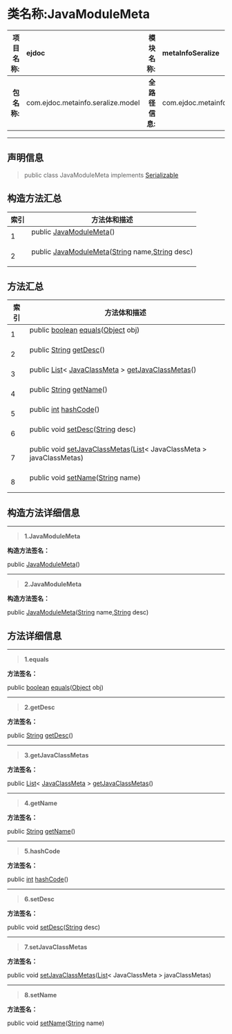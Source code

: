 # 类名称:JavaModuleMeta

|  **项目名称:**    |  ejdoc    |   **模块名称:**   |metaInfoSeralize|
| ----: | :---- | ----: |:---- |
|   **包名称:**   |  com.ejdoc.metainfo.seralize.model    |   **全路径信息:**   |com.ejdoc.metainfo.seralize.model.JavaModuleMeta|



















---

## 声明信息

> public class JavaModuleMeta   implements [Serializable](https://docs.oracle.com/javase/8/docs/api/java/io/Serializable.html?is-external=true)   












## 构造方法汇总

|   索引  |    方法体和描述   |
| ---- | ---- |
|1|public  [JavaModuleMeta](#javamodulemeta)()   <br/><br/>|
|2|public  [JavaModuleMeta](#javamodulemeta-string-string)([String](https://docs.oracle.com/javase/8/docs/api/java/lang/String.html?is-external=true) name,[String](https://docs.oracle.com/javase/8/docs/api/java/lang/String.html?is-external=true) desc)   <br/><br/>|


## 方法汇总

|   索引  |    方法体和描述   |
| ---- | ---- |
|1|public [boolean](https://docs.oracle.com/javase/8/docs/api/java/lang/Boolean.html?is-external=true) [equals](#equals-object)([Object](https://docs.oracle.com/javase/8/docs/api/java/lang/Object.html?is-external=true) obj)   <br/><br/>|
|2|public [String](https://docs.oracle.com/javase/8/docs/api/java/lang/String.html?is-external=true) [getDesc](#getdesc)()   <br/><br/>|
|3|public [List](https://docs.oracle.com/javase/8/docs/api/java/util/List.html?is-external=true)< [JavaClassMeta](/metaInfoSeralize/com/ejdoc/metainfo/seralize/model/JavaClassMeta.md) > [getJavaClassMetas](#getjavaclassmetas)()   <br/><br/>|
|4|public [String](https://docs.oracle.com/javase/8/docs/api/java/lang/String.html?is-external=true) [getName](#getname)()   <br/><br/>|
|5|public [int](https://docs.oracle.com/javase/8/docs/api/java/lang/Integer.html?is-external=true) [hashCode](#hashcode)()   <br/><br/>|
|6|public void [setDesc](#setdesc-string)([String](https://docs.oracle.com/javase/8/docs/api/java/lang/String.html?is-external=true) desc)   <br/><br/>|
|7|public void [setJavaClassMetas](#setjavaclassmetas-list)([List](https://docs.oracle.com/javase/8/docs/api/java/util/List.html?is-external=true)< JavaClassMeta > javaClassMetas)   <br/><br/>|
|8|public void [setName](#setname-string)([String](https://docs.oracle.com/javase/8/docs/api/java/lang/String.html?is-external=true) name)   <br/><br/>|






## 构造方法详细信息


---

> **1.<span id="javamodulemeta">JavaModuleMeta</span>**

**构造方法签名：** 

  public  [JavaModuleMeta](#javamodulemeta)()   








---

> **2.<span id="javamodulemeta-string-string">JavaModuleMeta</span>**

**构造方法签名：** 

  public  [JavaModuleMeta](#javamodulemeta-string-string)([String](https://docs.oracle.com/javase/8/docs/api/java/lang/String.html?is-external=true) name,[String](https://docs.oracle.com/javase/8/docs/api/java/lang/String.html?is-external=true) desc)   








## 方法详细信息


---

> **1.<span id="equals-object">equals</span>**

**方法签名：** 

  public [boolean](https://docs.oracle.com/javase/8/docs/api/java/lang/Boolean.html?is-external=true) [equals](#equals-object)([Object](https://docs.oracle.com/javase/8/docs/api/java/lang/Object.html?is-external=true) obj)   










---

> **2.<span id="getdesc">getDesc</span>**

**方法签名：** 

  public [String](https://docs.oracle.com/javase/8/docs/api/java/lang/String.html?is-external=true) [getDesc](#getdesc)()   










---

> **3.<span id="getjavaclassmetas">getJavaClassMetas</span>**

**方法签名：** 

  public [List](https://docs.oracle.com/javase/8/docs/api/java/util/List.html?is-external=true)< [JavaClassMeta](/metaInfoSeralize/com/ejdoc/metainfo/seralize/model/JavaClassMeta.md) > [getJavaClassMetas](#getjavaclassmetas)()   










---

> **4.<span id="getname">getName</span>**

**方法签名：** 

  public [String](https://docs.oracle.com/javase/8/docs/api/java/lang/String.html?is-external=true) [getName](#getname)()   










---

> **5.<span id="hashcode">hashCode</span>**

**方法签名：** 

  public [int](https://docs.oracle.com/javase/8/docs/api/java/lang/Integer.html?is-external=true) [hashCode](#hashcode)()   










---

> **6.<span id="setdesc-string">setDesc</span>**

**方法签名：** 

  public void [setDesc](#setdesc-string)([String](https://docs.oracle.com/javase/8/docs/api/java/lang/String.html?is-external=true) desc)   










---

> **7.<span id="setjavaclassmetas-list">setJavaClassMetas</span>**

**方法签名：** 

  public void [setJavaClassMetas](#setjavaclassmetas-list)([List](https://docs.oracle.com/javase/8/docs/api/java/util/List.html?is-external=true)< JavaClassMeta > javaClassMetas)   










---

> **8.<span id="setname-string">setName</span>**

**方法签名：** 

  public void [setName](#setname-string)([String](https://docs.oracle.com/javase/8/docs/api/java/lang/String.html?is-external=true) name)   









